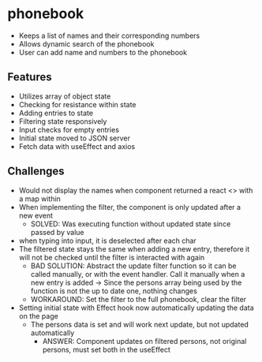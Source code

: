 # phonebook
- Keeps a list of names and their corresponding numbers
- Allows dynamic search of the phonebook
- User can add name and numbers to the phonebook

## Features
- Utilizes array of object state
- Checking for resistance within state
- Adding entries to state
- Filtering state responsively
- Input checks for empty entries
- Initial state moved to JSON server
- Fetch data with useEffect and axios


## Challenges
- Would not display the names when component returned a react <> with a map within
- When implementing the filter, the component is only updated after a new event
    - SOLVED: Was executing function without updated state since passed by value
- when typing into input, it is deselected after each char
- The filtered state stays the same when adding a new entry, therefore it will not be checked until the filter is interacted with again
    - BAD SOLUTION: Abstract the update filter function so it can be called manually, or with the event handler. Call it manually when a new entry is added
        -> Since the persons array being used by the function is not the up to date one, nothing changes
    - WORKAROUND: Set the filter to the full phonebook, clear the filter
- Setting initial state with Effect hook now automatically updating the data on the page
    - The persons data is set and will work next update, but not updated automatically
        - ANSWER: Component updates on filtered persons, not original persons, must set both in the useEffect

